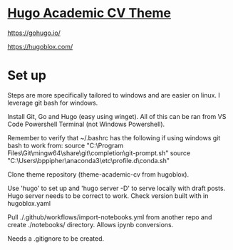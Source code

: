 # [Hugo Academic CV Theme](https://github.com/HugoBlox/theme-academic-cv)
https://gohugo.io/

https://hugoblox.com/

# Set up
Steps are more specifically tailored to windows and are easier on linux. I leverage git bash for windows.

Install Git, Go and Hugo (easy using winget).  All of this can be ran from VS Code Powershell Terminal (not Windows Powershell).

Remember to verify that ~/.bashrc has the following if using windows git bash to work from:
    source "C:\Program Files\Git\mingw64\share\git\completion\git-prompt.sh"
    source "C:\Users\bppipher\anaconda3\etc\profile.d\conda.sh"

Clone theme repository (theme-academic-cv from hugoblox).

Use 'hugo' to set up and 'hugo server -D' to serve locally with draft posts. Hugo server needs to be correct to work. Check version built with in hugoblox.yaml

Pull ./.github/workflows/import-notebooks.yml from another repo and create ./notebooks/ directory. Allows ipynb conversions.

Needs a .gitignore to be created.
